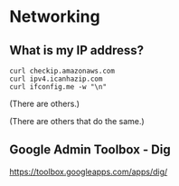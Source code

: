 # Networking

## What is my IP address?
```
curl checkip.amazonaws.com
curl ipv4.icanhazip.com
curl ifconfig.me -w "\n"
```
(There are others.)

(There are others that do the same.)

##  Google Admin Toolbox - Dig

https://toolbox.googleapps.com/apps/dig/